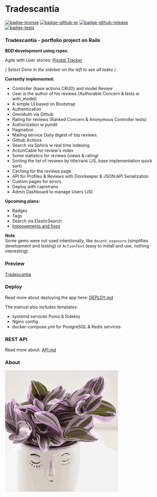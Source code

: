 # Tradescantia
[![badge-license][badge-license]][license]
[![badge-github-pr][badge-github-pr]][github-pr]
[![badge-github-release][badge-github-release]][github-release]
[![badge-tests][badge-tests]][github-workflow]

### Tradescantia - portfolio project on Rails

**BDD development using rspec.**

Agile with User stories: [Pivotal Tracker][tracker]

*( Select Done in the sidebar on the left to see all tasks )*  

**Currently implemented:**
- Controller (base actions CRUD) and model Review
- User is the author of his reviews (Authorable Concern & tests w with_model)
- A simple UI based on Bootstrap
- Authentication
- OmniAuth via Github
- Rating for reviews (Ranked Concern & Anonymous Controller tests)
- Authorization w pundit
- Pagination
- Mailing service Daily digest of top reviews
- Github Actions
- Search via Sphinx w real time indexing
- ActionCable for review's index
- Some statistics for reviews (views & rating)
- Sorting the list of reviews by title/rank (JS, base implementation quick sort)
- Caching for the reviews page
- API for Profiles & Reviews with Doorkeeper & JSON:API Serialization
- Custom pages for errors
- Deploy with capistrano
- Admin Dashboard to manage Users (JS)

**Upcoming plans:**
- Badges
- Tags
- Search via ElasticSearch
- [Improvements and fixes](https://shorturl.at/jlzH2)

**Note**  
Some gems were not used intentionally, like `decent_exposure` (simplifies development and testing) or `ActionText` (easy to install and use, nothing interesting).

### Preview
 [Tradescantia](https://tradescantia.olusha.space/reviews)

### Deploy
Read more about deploying the app here: [DEPLOY.md](docs/deploy/DEPLOY.md)  
  
The manual also includes templates:
  - systemd services Puma & Sidekiq
  - Nginx config
  - docker-compose.yml for PostgreSQL & Redis services

### REST API
Read more about: [API.md](docs/API.md)

### About

![tradescantia](docs/readme-tradescantia-pink-hill.gif "Tradescantia Pink Hill")

[tracker]: https://www.pivotaltracker.com/n/projects/2631941


[badge-license]: https://img.shields.io/github/license/ChildrenofkoRn/tradescantia?color=%232e9393 "license"
[license]: https://github.com/ChildrenofkoRn/tradescantia/blob/main/LICENSE "license"

[badge-github-pr]: https://img.shields.io/github/issues-pr-closed/ChildrenofKoRn/tradescantia?color=a063dd "count prs"
[github-pr]: https://github.com/ChildrenofkoRn/tradescantia/pulls "prs"

[badge-github-release]: https://img.shields.io/github/v/release/ChildrenofkoRn/tradescantia "current release"
[github-release]: https://github.com/ChildrenofkoRn/tradescantia/releases "releases"

[badge-tests]: https://img.shields.io/github/actions/workflow/status/ChildrenofkoRn/tradescantia/main_ror_rspec.yml?label=tests&branch=main&color=22c39e "tests status"
[github-workflow]: https://github.com/ChildrenofkoRn/tradescantia/actions/workflows/main_ror_rspec.yml "rspec workflow"
